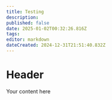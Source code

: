 ```yaml
---
title: Testing
description: 
published: false
date: 2025-01-02T00:32:26.816Z
tags: 
editor: markdown
dateCreated: 2024-12-31T21:51:40.832Z
---
```


# Header
Your content here